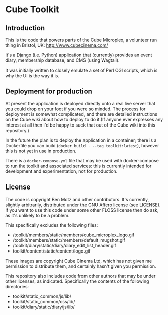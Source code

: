 Cube Toolkit
============

Introduction
------------

This is the code that powers parts of the Cube Microplex, a volunteer run
thing in Bristol, UK: http://www.cubecinema.com/

It's a Django (i.e. Python) application that (currently) provides an event
diary, membership database, and CMS (using Wagtail).

It was initially written to closely emulate a set of Perl CGI scripts, which
is why the UI is the way it is.

Deployment for production
-------------------------

At present the application is deployed directly onto a real live server that
you could drop on your foot if you were so minded. The process for deployment
is somewhat complicated, and there are detailed instructions on the Cube wiki
about how to deploy to do it.(If anyone ever expresses any interest at all then
I'd be happy to suck that out of the Cube wiki into this repository.)

In the future the plan is to deploy the application in a container; there is
a Dockerfile you can build (`docker build . --tag toolkit:latest`), however
this is not yet in use in production.

There is a `docker-compose.yml` file that may be used with docker-compose to
run the toolkit and associated services: this is currently intended for
development and experimentation, not for production.

License
-------
The code is copyright Ben Motz and other contributors. It's currently,
slightly arbitrarily, distributed under the GNU Affero license (see LICENSE).
If you want to use this code under some other FLOSS license then do ask, as
it's unlikely to be a problem.

This specifically excludes the following files:

*  /toolkit/members/static/members/cube_microplex_logo.gif
*  /toolkit/members/static/members/default_mugshot.gif
*  /toolkit/diary/static/diary/diary_edit_list_header.gif
*  toolkit/content/static/content/logo.gif

These images are copyright Cube Cinema Ltd, which has not given me permission
to distribute them, and certainly hasn't given you permission.

This repository also includes code from other authors that may be under
other licenses, as indicated. Specifically the contents of the following
directories:

* toolkit/static_common/js/lib/
* toolkit/static_common/css/lib/
* toolkit/diary/static/diary/js/lib/
